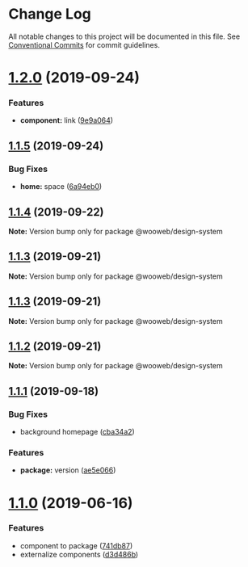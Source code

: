 # Change Log

All notable changes to this project will be documented in this file.
See [Conventional Commits](https://conventionalcommits.org) for commit guidelines.

# [1.2.0](https://github.com/samuel-gomez/static-website/compare/v1.1.5...v1.2.0) (2019-09-24)


### Features

* **component:** link ([9e9a064](https://github.com/samuel-gomez/static-website/commit/9e9a064))





## [1.1.5](https://github.com/samuel-gomez/static-website/compare/v1.1.4...v1.1.5) (2019-09-24)


### Bug Fixes

* **home:** space ([6a94eb0](https://github.com/samuel-gomez/static-website/commit/6a94eb0))





## [1.1.4](https://github.com/samuel-gomez/static-website/compare/v1.1.3...v1.1.4) (2019-09-22)

**Note:** Version bump only for package @wooweb/design-system





## [1.1.3](https://github.com/samuel-gomez/static-website/compare/v1.1.2...v1.1.3) (2019-09-21)

**Note:** Version bump only for package @wooweb/design-system





## [1.1.3](https://github.com/samuel-gomez/static-website/compare/v1.1.2...v1.1.3) (2019-09-21)

**Note:** Version bump only for package @wooweb/design-system





## [1.1.2](https://github.com/samuel-gomez/static-website/compare/v1.1.1...v1.1.2) (2019-09-21)

**Note:** Version bump only for package @wooweb/design-system





## [1.1.1](https://github.com/samuel-gomez/static-website/compare/v1.1.0...v1.1.1) (2019-09-18)


### Bug Fixes

* background homepage ([cba34a2](https://github.com/samuel-gomez/static-website/commit/cba34a2))


### Features

* **package:** version ([ae5e066](https://github.com/samuel-gomez/static-website/commit/ae5e066))





# [1.1.0](https://github.com/samuel-gomez/static-website/compare/v1.0.6...v1.1.0) (2019-06-16)


### Features

* component to package ([741db87](https://github.com/samuel-gomez/static-website/commit/741db87))
* externalize components ([d3d486b](https://github.com/samuel-gomez/static-website/commit/d3d486b))
